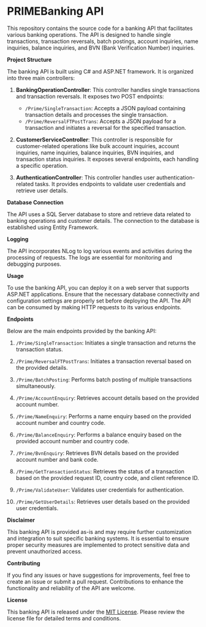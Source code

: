 # PRIMEBanking API

This repository contains the source code for a banking API that facilitates various banking operations. The API is designed to handle single transactions, transaction reversals, batch postings, account inquiries, name inquiries, balance inquiries, and BVN (Bank Verification Number) inquiries.

**Project Structure**

The banking API is built using C# and ASP.NET framework. It is organized into three main controllers:

1. **BankingOperationController**: This controller handles single transactions and transaction reversals. It exposes two POST endpoints:
   - `/Prime/SingleTransaction`: Accepts a JSON payload containing transaction details and processes the single transaction.
   - `/Prime/ReversalFTPostTrans`: Accepts a JSON payload for a transaction and initiates a reversal for the specified transaction.

2. **CustomerServiceController**: This controller is responsible for customer-related operations like bulk account inquiries, account inquiries, name inquiries, balance inquiries, BVN inquiries, and transaction status inquiries. It exposes several endpoints, each handling a specific operation.

3. **AuthenticationController**: This controller handles user authentication-related tasks. It provides endpoints to validate user credentials and retrieve user details.

**Database Connection**

The API uses a SQL Server database to store and retrieve data related to banking operations and customer details. The connection to the database is established using Entity Framework.

**Logging**

The API incorporates NLog to log various events and activities during the processing of requests. The logs are essential for monitoring and debugging purposes.

**Usage**

To use the banking API, you can deploy it on a web server that supports ASP.NET applications. Ensure that the necessary database connectivity and configuration settings are properly set before deploying the API. The API can be consumed by making HTTP requests to its various endpoints.

**Endpoints**

Below are the main endpoints provided by the banking API:

1. `/Prime/SingleTransaction`: Initiates a single transaction and returns the transaction status.

2. `/Prime/ReversalFTPostTrans`: Initiates a transaction reversal based on the provided details.

3. `/Prime/BatchPosting`: Performs batch posting of multiple transactions simultaneously.

4. `/Prime/AccountEnquiry`: Retrieves account details based on the provided account number.

5. `/Prime/NameEnquiry`: Performs a name enquiry based on the provided account number and country code.

6. `/Prime/BalanceEnquiry`: Performs a balance enquiry based on the provided account number and country code.

7. `/Prime/BvnEnquiry`: Retrieves BVN details based on the provided account number and bank code.

8. `/Prime/GetTransactionStatus`: Retrieves the status of a transaction based on the provided request ID, country code, and client reference ID.

9. `/Prime/ValidateUser`: Validates user credentials for authentication.

10. `/Prime/GetUserDetails`: Retrieves user details based on the provided user credentials.

**Disclaimer**

This banking API is provided as-is and may require further customization and integration to suit specific banking systems. It is essential to ensure proper security measures are implemented to protect sensitive data and prevent unauthorized access.

**Contributing**

If you find any issues or have suggestions for improvements, feel free to create an issue or submit a pull request. Contributions to enhance the functionality and reliability of the API are welcome.

**License**

This banking API is released under the [MIT License](https://opensource.org/licenses/MIT). Please review the license file for detailed terms and conditions.
